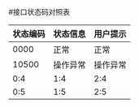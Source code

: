 #接口状态码对照表

| 状态编码 | 状态信息 | 用户提示 |
| -- | -- | -- |
| 0000 | 正常 | 正常 |
| 10500 | 操作异常 | 操作异常 |
| 0:4 | 1:4 | 2:4 |
| 0:5 | 1:5 | 2:5 |
